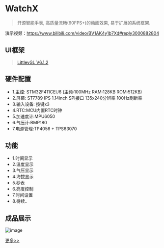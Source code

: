 # WatchX
> 开源智能手表, 高质量流畅(60FPS+)的动画效果, 易于扩展的系统框架.

演示视频：https://www.bilibili.com/video/BV1AK4y1b7Xd#reply3000882804

## UI框架
> [LittlevGL V6.1.2](https://github.com/littlevgl/lvgl)

## 硬件配置
* 1.主控: STM32F411CEU6 (主频:100MHz RAM:128KB ROM:512KB)
* 2.屏幕: ST7789 IPS 1.14inch SPI接口 135x240分辨率 100Hz刷新率
* 3.输入设备: 按键x3
* 4.RTC:MCU内置RTC时钟
* 5.加速度计:MPU6050
* 6.气压计:BMP180
* 7.电源管理:TP4056 + TPS63070
## 功能
* 1.时间显示
* 2.温度显示
* 3.气压显示
* 4.海拔显示
* 5.秒表
* 6.亮度控制
* 7.时间设置
* 8.待续..

## 成品展示
![image](https://github.com/FASTSHIFT/WatchX/blob/master/Images/Main.jpg)

 [更多>>](https://github.com/FASTSHIFT/WatchX/blob/master/Images)
